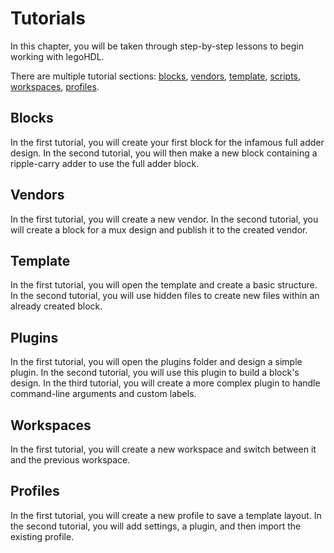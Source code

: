 # Tutorials

In this chapter, you will be taken through step-by-step lessons to begin working with legoHDL. 

There are multiple tutorial sections: [blocks](./tutorials.md#blocks), [vendors](./tutorials.md#vendors), [template](./tutorials.md#template), [scripts](./tutorials.md#scripts), [workspaces](./tutorials.md#workspaces), [profiles](./tutorials.md#profiles).

<!--TODO: Streamline the tutorials so they all 'flow' together down one path. -->

## Blocks
In the first tutorial, you will create your first block for the infamous full adder design. In the second tutorial, you will then make a new block containing a ripple-carry adder to use the full adder block.

## Vendors
In the first tutorial, you will create a new vendor. In the second tutorial, you will create a block for a mux design and publish it to the created vendor.

## Template
In the first tutorial, you will open the template and create a basic structure. In the second tutorial, you will use hidden files to create new files within an already created block.

## Plugins
In the first tutorial, you will open the plugins folder and design a simple plugin. In the second tutorial, you will use this plugin to build a block's design. In the third tutorial, you will create a more complex plugin to handle command-line arguments and custom labels.

## Workspaces
In the first tutorial, you will create a new workspace and switch between it and the previous workspace.

## Profiles
In the first tutorial, you will create a new profile to save a template layout. In the second tutorial, you will add settings, a plugin, and then import the existing profile.